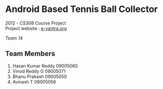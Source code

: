 # **Android Based Tennis Ball Collector**

2012 - CS308 Course Project  
Project website : [e-yantra.org](www.e-yantra.org)

*Team 14*

## Team Members

1. Hasan Kumar Reddy    09005065
2. Vinod Reddy G        09005071
3. Bhanu Prakash        09005050
4. Avinash T            09005056

